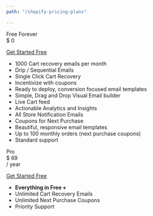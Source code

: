 ```yaml
---
path: "/shopify-pricing-plans"

---
```


<row>

<plan size="5" className="offset-md-1">

<div slot="plan-title">
Free Forever
</div>

<div slot="plan-price">
$ 0
</div>

<div slot="plan-button">

<a className="btn-outline btn-lg" href="https://app.retainful.com/" target="_blank" rel="noopener noreferrer"> Get Started Free</a>

</div>

<div slot="plan-features">

* 1000 Cart recovery emails per month
* Drip / Sequential Emails
* Single Click Cart Recovery
* Incentivize with coupons
* Ready to deploy, conversion focused email templates
* Simple, Drag and Drop Visual Email builder
* Live Cart feed
* Actionable Analytics and Insights
* All Store Notification Emails
* Coupons for Next Purchase
* Beautiful, responsive email templates
* Up to 100 monthly orders (next purchase coupons)
* Standard support

</div>

</plan>

<plan size="5" className="featured">

<div slot="plan-title">
Pro
</div>

<div slot="plan-price">
$ 69
</div>

<div slot="plan-period">
/ year
</div>

<div slot="plan-button">

<a className="btn-action btn-lg" href="https://app.retainful.com/" target="_blank" rel="noopener noreferrer"> Get Started Free</a>

</div>

<div slot="plan-features">

* **Everything in Free +**
* Unlimited Cart Recovery Emails
* Unlimited Next Purchase Coupons
* Priority Support

</div>

</plan>

</row>